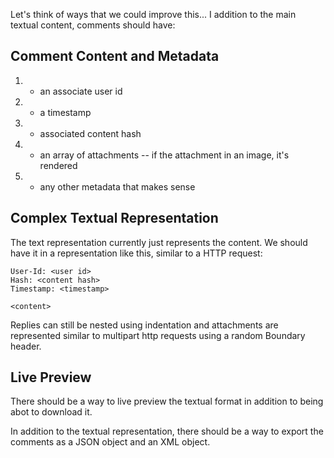 Let's think of ways that we could improve this...
I addition to the main textual content, comments should have:

## Comment Content and Metadata

1.  - an associate user id
2.  - a timestamp
3.  - associated content hash
4.  - an array of attachments -- if the attachment in an image, it's rendered
5.  - any other metadata that makes sense

## Complex Textual Representation

The text representation currently just represents the content. We should have it in a representation like this, similar to a HTTP request:

```
User-Id: <user id>
Hash: <content hash>
Timestamp: <timestamp>

<content>
```

Replies can still be nested using indentation and attachments are represented similar to multipart http requests using a random Boundary header.

## Live Preview

There should be a way to live preview the textual format in addition to being abot to download it.

In addition to the textual representation, there should be a way to export the comments as a JSON object and an XML object.
